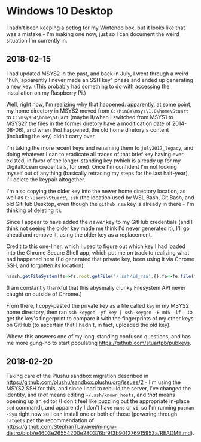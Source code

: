 # Windows 10 Desktop

I hadn't been keeping a petlog for my Wintendo box, but it looks like that was a mistake - I'm making one now, just so I can document the weird situation I'm currently in.

## 2018-02-15

I had updated MSYS2 in the past, and back in July, I went through a weird "huh, apparently I never made an SSH key" phase and ended up generating a new key. (This probably had something to do with accessing the installation on my Raspberry Pi.)

Well, right now, I'm realizing why that happened: apparently, at some point, my home directory in MSYS2 moved from `C:\MinGW\msys\1.0\home\Stuart` to `C:\msys64\home\Stuart` (maybe if/when I switched from MSYS1 to MSYS2? the files in the former diretory have a modification date of 2014-08-06), and when *that* happened, the old home diretory's content (including the key) didn't carry over.

I'm taking the more recent keys and renaming them to `july2017_legacy`, and doing whatever I can to eradicate all traces of that brief key having ever existed, in favor of the longer-standing key (which is already up for my DigitalOcean credentials, for one). Once I'm confident I'm not locking myself out of anything (basically retracing my steps for the last half-year), I'll delete the keypair altogether.

I'm also copying the older key into the newer home directory location, as well as `C:\Users\Stuart\.ssh` (the location used by WSL Bash, Git Bash, and old GitHub Desktop, even though the `github_rsa` key is already in there - I'm thinking of deleting it).

Since I appear to have added the *newer* key to my GitHub credentials (and I think not seeing the older key made me think I'd never generated it), I'll go ahead and remove it, using the older key as a replacement.

Credit to this one-liner, which I used to figure out which key I had loaded into the Chrome Secure Shell app, which put me on track to realizing what had happened here (I'd generated that private key, been using it via Chrome SSH, and forgotten its location):

```js
nassh.getFileSystem(fs=>fs.root.getFile('/.ssh/id_rsa',{},fe=>fe.file(file=>{let fr = new FileReader(); fr.onloadend = e=>console.log(e.target.result); fr.readAsText(file)}),console.error))
```

(I am constantly thankful that this abysmally clunky Filesystem API never caught on outside of Chrome.)

From there, I copy-pasted the private key as a file called `key` in my MSYS2 home directory, then ran `ssh-keygen -yf key | ssh-keygen -E md5 -lf -` to get the key's fingerprint to compare it with the fingerprints of my other keys on GitHub (to ascertain that I hadn't, in fact, uploaded the old key).

Whew: this answers one of my long-standing confused questions, and has me more gung-ho to start populating https://github.com/stuartpb/pubkeys.

## 2018-02-20

Taking care of the Plushu sandbox migration described in https://github.com/plushu/sandbox.plushu.org/issues/2 - I'm using the MSYS2 SSH for this, and since I had to rebuild the server, I've changed the identity, and *that* means editing `~/.ssh/known_hosts`, and *that* means opening up an editor (I don't feel like puzzling out the appropriate in-place `sed` command), and apparently I don't have `nano` or `vi`, so I'm running `pacman -Syu` right now so I can install one or both of those (powering through `catgets` per the recommendation of https://github.com/StephanTLavavej/mingw-distro/blob/e4603e26554200e280376bf9f3b901276915953a/README.md).
